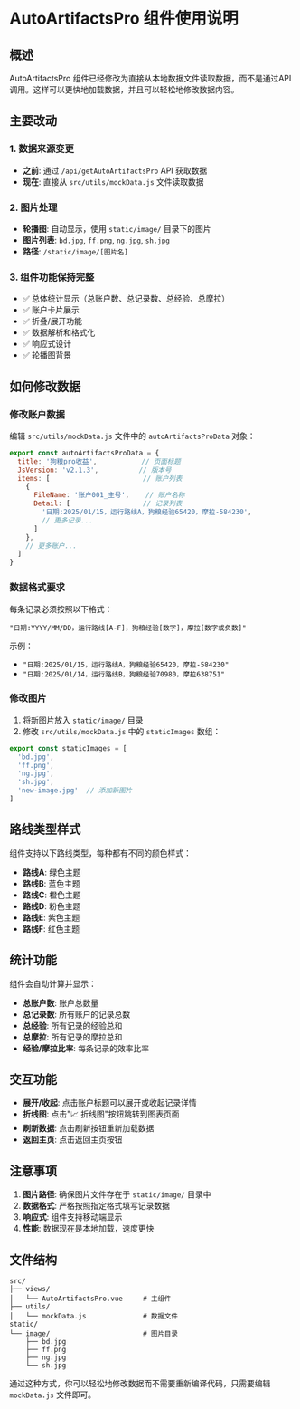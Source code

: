 # AutoArtifactsPro 组件使用说明

## 概述

AutoArtifactsPro 组件已经修改为直接从本地数据文件读取数据，而不是通过API调用。这样可以更快地加载数据，并且可以轻松地修改数据内容。

## 主要改动

### 1. 数据来源变更
- **之前**: 通过 `/api/getAutoArtifactsPro` API 获取数据
- **现在**: 直接从 `src/utils/mockData.js` 文件读取数据

### 2. 图片处理
- **轮播图**: 自动显示，使用 `static/image/` 目录下的图片
- **图片列表**: `bd.jpg`, `ff.png`, `ng.jpg`, `sh.jpg`
- **路径**: `/static/image/[图片名]`

### 3. 组件功能保持完整
- ✅ 总体统计显示（总账户数、总记录数、总经验、总摩拉）
- ✅ 账户卡片展示
- ✅ 折叠/展开功能
- ✅ 数据解析和格式化
- ✅ 响应式设计
- ✅ 轮播图背景

## 如何修改数据

### 修改账户数据
编辑 `src/utils/mockData.js` 文件中的 `autoArtifactsProData` 对象：

```javascript
export const autoArtifactsProData = {
  title: '狗粮pro收益',           // 页面标题
  JsVersion: 'v2.1.3',          // 版本号
  items: [                       // 账户列表
    {
      FileName: '账户001_主号',    // 账户名称
      Detail: [                  // 记录列表
        '日期:2025/01/15，运行路线A，狗粮经验65420，摩拉-584230',
        // 更多记录...
      ]
    },
    // 更多账户...
  ]
}
```

### 数据格式要求
每条记录必须按照以下格式：
```
"日期:YYYY/MM/DD，运行路线[A-F]，狗粮经验[数字]，摩拉[数字或负数]"
```

示例：
- `"日期:2025/01/15，运行路线A，狗粮经验65420，摩拉-584230"`
- `"日期:2025/01/14，运行路线B，狗粮经验70980，摩拉638751"`

### 修改图片
1. 将新图片放入 `static/image/` 目录
2. 修改 `src/utils/mockData.js` 中的 `staticImages` 数组：

```javascript
export const staticImages = [
  'bd.jpg',
  'ff.png', 
  'ng.jpg',
  'sh.jpg',
  'new-image.jpg'  // 添加新图片
]
```

## 路线类型样式

组件支持以下路线类型，每种都有不同的颜色样式：
- **路线A**: 绿色主题
- **路线B**: 蓝色主题  
- **路线C**: 橙色主题
- **路线D**: 粉色主题
- **路线E**: 紫色主题
- **路线F**: 红色主题

## 统计功能

组件会自动计算并显示：
- **总账户数**: 账户总数量
- **总记录数**: 所有账户的记录总数
- **总经验**: 所有记录的经验总和
- **总摩拉**: 所有记录的摩拉总和
- **经验/摩拉比率**: 每条记录的效率比率

## 交互功能

- **展开/收起**: 点击账户标题可以展开或收起记录详情
- **折线图**: 点击"📈 折线图"按钮跳转到图表页面
- **刷新数据**: 点击刷新按钮重新加载数据
- **返回主页**: 点击返回主页按钮

## 注意事项

1. **图片路径**: 确保图片文件存在于 `static/image/` 目录中
2. **数据格式**: 严格按照指定格式填写记录数据
3. **响应式**: 组件支持移动端显示
4. **性能**: 数据现在是本地加载，速度更快

## 文件结构

```
src/
├── views/
│   └── AutoArtifactsPro.vue     # 主组件
├── utils/
│   └── mockData.js              # 数据文件
static/
└── image/                       # 图片目录
    ├── bd.jpg
    ├── ff.png
    ├── ng.jpg
    └── sh.jpg
```

通过这种方式，你可以轻松地修改数据而不需要重新编译代码，只需要编辑 `mockData.js` 文件即可。